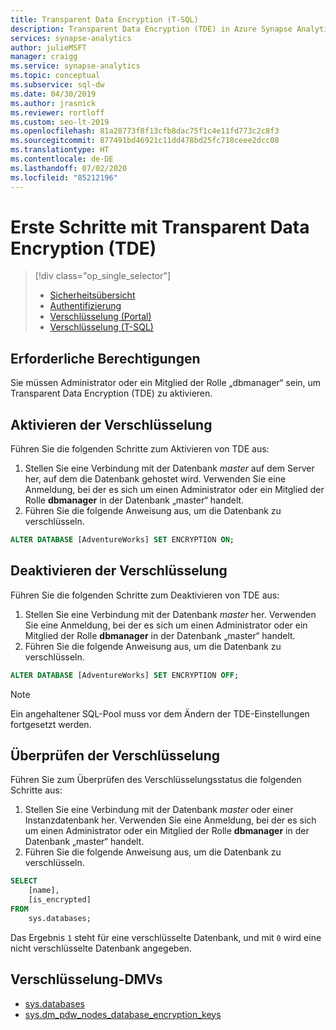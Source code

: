 ```yaml
---
title: Transparent Data Encryption (T-SQL)
description: Transparent Data Encryption (TDE) in Azure Synapse Analytics (T-SQL)
services: synapse-analytics
author: julieMSFT
manager: craigg
ms.service: synapse-analytics
ms.topic: conceptual
ms.subservice: sql-dw
ms.date: 04/30/2019
ms.author: jrasnick
ms.reviewer: rortloff
ms.custom: seo-lt-2019
ms.openlocfilehash: 81a28773f8f13cfb8dac75f1c4e11fd773c2c8f3
ms.sourcegitcommit: 877491bd46921c11dd478bd25fc718ceee2dcc08
ms.translationtype: HT
ms.contentlocale: de-DE
ms.lasthandoff: 07/02/2020
ms.locfileid: "85212196"
---
```

# <a name="get-started-with-transparent-data-encryption-tde"></a>Erste Schritte mit Transparent Data Encryption (TDE)

> [!div class="op_single_selector"]
>
> * [Sicherheitsübersicht](sql-data-warehouse-overview-manage-security.md)
> * [Authentifizierung](sql-data-warehouse-authentication.md)
> * [Verschlüsselung (Portal)](sql-data-warehouse-encryption-tde.md)
> * [Verschlüsselung (T-SQL)](sql-data-warehouse-encryption-tde-tsql.md)

## <a name="required-permissions"></a>Erforderliche Berechtigungen

Sie müssen Administrator oder ein Mitglied der Rolle „dbmanager“ sein, um Transparent Data Encryption (TDE) zu aktivieren.

## <a name="enabling-encryption"></a>Aktivieren der Verschlüsselung

Führen Sie die folgenden Schritte zum Aktivieren von TDE aus:

1. Stellen Sie eine Verbindung mit der Datenbank *master* auf dem Server her, auf dem die Datenbank gehostet wird. Verwenden Sie eine Anmeldung, bei der es sich um einen Administrator oder ein Mitglied der Rolle **dbmanager** in der Datenbank „master“ handelt.
2. Führen Sie die folgende Anweisung aus, um die Datenbank zu verschlüsseln.

```sql
ALTER DATABASE [AdventureWorks] SET ENCRYPTION ON;
```

## <a name="disabling-encryption"></a>Deaktivieren der Verschlüsselung

Führen Sie die folgenden Schritte zum Deaktivieren von TDE aus:

1. Stellen Sie eine Verbindung mit der Datenbank *master* her. Verwenden Sie eine Anmeldung, bei der es sich um einen Administrator oder ein Mitglied der Rolle **dbmanager** in der Datenbank „master“ handelt.
2. Führen Sie die folgende Anweisung aus, um die Datenbank zu verschlüsseln.

```sql
ALTER DATABASE [AdventureWorks] SET ENCRYPTION OFF;
```

> [!NOTE]
> Ein angehaltener SQL-Pool muss vor dem Ändern der TDE-Einstellungen fortgesetzt werden.

## <a name="verifying-encryption"></a>Überprüfen der Verschlüsselung

Führen Sie zum Überprüfen des Verschlüsselungsstatus die folgenden Schritte aus:

1. Stellen Sie eine Verbindung mit der Datenbank *master* oder einer Instanzdatenbank her. Verwenden Sie eine Anmeldung, bei der es sich um einen Administrator oder ein Mitglied der Rolle **dbmanager** in der Datenbank „master“ handelt.
2. Führen Sie die folgende Anweisung aus, um die Datenbank zu verschlüsseln.

```sql
SELECT
    [name],
    [is_encrypted]
FROM
    sys.databases;
```

Das Ergebnis ```1``` steht für eine verschlüsselte Datenbank, und mit ```0``` wird eine nicht verschlüsselte Datenbank angegeben.

## <a name="encryption-dmvs"></a>Verschlüsselung-DMVs

* [sys.databases](/sql/relational-databases/system-catalog-views/sys-databases-transact-sql?toc=/azure/synapse-analytics/sql-data-warehouse/toc.json&bc=/azure/synapse-analytics/sql-data-warehouse/breadcrumb/toc.json&view=azure-sqldw-latest)
* [sys.dm_pdw_nodes_database_encryption_keys](/sql/relational-databases/system-dynamic-management-views/sys-dm-pdw-nodes-database-encryption-keys-transact-sql?toc=/azure/synapse-analytics/sql-data-warehouse/toc.json&bc=/azure/synapse-analytics/sql-data-warehouse/breadcrumb/toc.json&view=azure-sqldw-latest)
